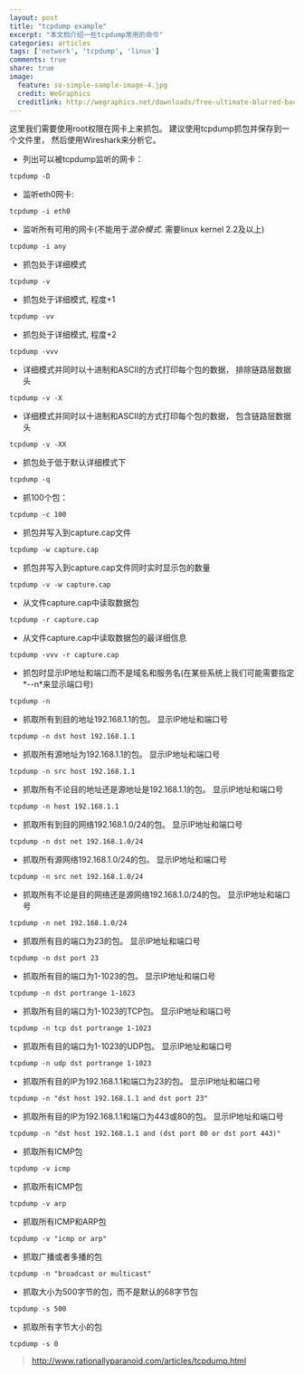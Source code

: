 ```yaml
---
layout: post
title: "tcpdump example"
excerpt: "本文档介绍一些tcpdump常用的命令" 
categories: articles
tags: ['network', 'tcpdump', 'linux']
comments: true
share: true
image:
  feature: so-simple-sample-image-4.jpg
  credit: WeGraphics
  creditlink: http://wegraphics.net/downloads/free-ultimate-blurred-background-pack/
---
```



这里我们需要使用root权限在网卡上来抓包。 建议使用tcpdump抓包并保存到一个文件里， 然后使用Wireshark来分析它。 

* 列出可以被tcpdump监听的网卡： 

`tcpdump -D`

* 监听eth0网卡:

`tcpdump -i eth0`

* 监听所有可用的网卡(不能用于*混杂模式*. 需要linux kernel 2.2及以上)

`tcpdump -i any`

* 抓包处于详细模式

`tcpdump -v`

* 抓包处于详细模式, 程度+1

`tcpdump -vv`

* 抓包处于详细模式, 程度+2

`tcpdump -vvv`

* 详细模式并同时以十进制和ASCII的方式打印每个包的数据， 排除链路层数据头

`tcpdump -v -X`

* 详细模式并同时以十进制和ASCII的方式打印每个包的数据， 包含链路层数据头

`tcpdump -v -XX`


* 抓包处于低于默认详细模式下

`tcpdump -q`

* 抓100个包： 

`tcpdump -c 100`

* 抓包并写入到capture.cap文件

`tcpdump -w capture.cap`

* 抓包并写入到capture.cap文件同时实时显示包的数量

`tcpdump -v -w capture.cap`

* 从文件capture.cap中读取数据包

`tcpdump -r capture.cap`

* 从文件capture.cap中读取数据包的最详细信息

`tcpdump -vvv -r capture.cap`

* 抓包时显示IP地址和端口而不是域名和服务名(在某些系统上我们可能需要指定*--n*来显示端口号)

`tcpdump -n`

* 抓取所有到目的地址192.168.1.1的包。 显示IP地址和端口号

`tcpdump -n dst host 192.168.1.1`

* 抓取所有源地址为192.168.1.1的包。 显示IP地址和端口号

`tcpdump -n src host 192.168.1.1`

* 抓取所有不论目的地址还是源地址是192.168.1.1的包。 显示IP地址和端口号

`tcpdump -n host 192.168.1.1`

* 抓取所有到目的网络192.168.1.0/24的包。 显示IP地址和端口号

`tcpdump -n dst net 192.168.1.0/24`

* 抓取所有源网络192.168.1.0/24的包。 显示IP地址和端口号

`tcpdump -n src net 192.168.1.0/24`

* 抓取所有不论是目的网络还是源网络192.168.1.0/24的包。 显示IP地址和端口号

`tcpdump -n net 192.168.1.0/24`

* 抓取所有目的端口为23的包。 显示IP地址和端口号

`tcpdump -n dst port 23`

* 抓取所有目的端口为1-1023的包。 显示IP地址和端口号

`tcpdump -n dst portrange 1-1023`

* 抓取所有目的端口为1-1023的TCP包。 显示IP地址和端口号

`tcpdump -n tcp dst portrange 1-1023`

* 抓取所有目的端口为1-1023的UDP包。 显示IP地址和端口号

`tcpdump -n udp dst portrange 1-1023`

* 抓取所有目的IP为192.168.1.1和端口为23的包。 显示IP地址和端口号

`tcpdump -n "dst host 192.168.1.1 and dst port 23"`

* 抓取所有目的IP为192.168.1.1和端口为443或80的包。 显示IP地址和端口号

`tcpdump -n "dst host 192.168.1.1 and (dst port 80 or dst port 443)"`

* 抓取所有ICMP包

`tcpdump -v icmp`

* 抓取所有ICMP包

`tcpdump -v arp`

* 抓取所有ICMP和ARP包

`tcpdump -v "icmp or arp"`

* 抓取广播或者多播的包 

`tcpdump -n "broadcast or multicast"`

* 抓取大小为500字节的包，而不是默认的68字节包

`tcpdump -s 500`

* 抓取所有字节大小的包

`tcpdump -s 0`

> http://www.rationallyparanoid.com/articles/tcpdump.html 
